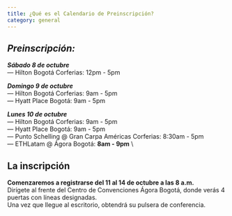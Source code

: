 ```yaml
---
title: ¿Qué es el Calendario de Preinscripción?
category: general
---
```

## ***Preinscripción:***

***Sábado 8 de octubre*** \
— Hilton Bogotá Corferias: 12pm - 5pm

***Domingo 9 de octubre*** \
— Hilton Bogotá Corferias: 9am - 5pm \
— Hyatt Place Bogotá: 9am - 5pm 

***Lunes 10 de octubre*** \
— Hilton Bogotá Corferias: 9am - 5pm \
— Hyatt Place Bogotá: 9am - 5pm \
— Punto Schelling @ Gran Carpa Américas Corferias: 8:30am - 5pm \
— ETHLatam @ Ágora Bogotá: **8am - 9pm** \

## **La inscripción**

**Comenzaremos a registrarse del 11 al 14 de octubre a las 8 a.m.**\
Dirígete al frente del Centro de Convenciones Ágora Bogotá, donde verás 4 puertas con líneas designadas.\
Una vez que llegue al escritorio, obtendrá su pulsera de conferencia.